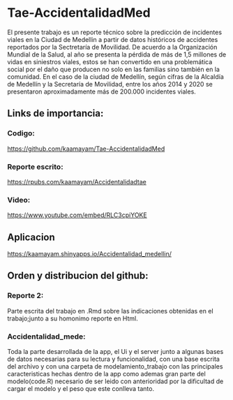 # Tae-AccidentalidadMed

El presente trabajo es un reporte técnico sobre la predicción de incidentes viales en la Ciudad de Medellin a partir de datos históricos de accidentes reportados por la Sectretaría de Movilidad. De acuerdo a la Organización Mundial de la Salud, al año se presenta la pérdida de más de 1,5 millones de vidas en siniestros viales, estos se han convertido en una problemática social por el daño que producen no solo en las familias sino también en la comunidad. En el caso de la ciudad de Medellín, según cifras de la Alcaldía de Medellín y la Secretaría de Movilidad, entre los años 2014 y 2020 se presentaron aproximadamente más de 200.000 incidentes viales.

## Links de importancia:

### Codigo:
https://github.com/kaamayam/Tae-AccidentalidadMed

### Reporte escrito:
https://rpubs.com/kaamayam/Accidentalidadtae

### Video:
https://www.youtube.com/embed/RLC3cpiYOKE

## Aplicacion
https://kaamayam.shinyapps.io/Accidentalidad_medellin/

## Orden y distribucion del github:

### Reporte 2:
Parte escrita del trabajo en .Rmd sobre las indicaciones obtenidas en el trabajo;junto a su homonimo reporte en Html.

### Accidentalidad_mede:
Toda la parte desarrollada de la app, el Ui y el server junto a algunas bases de datos necesarias para su lectura y funcionalidad, con una base escrita del archivo y con una carpeta de modelamiento_trabajo con las principales caracteristicas hechas dentro de la app como ademas gran parte del modelo(code.R) necesario de ser leido con anterioridad por la dificultad de cargar el modelo y el peso que este conlleva tanto.

